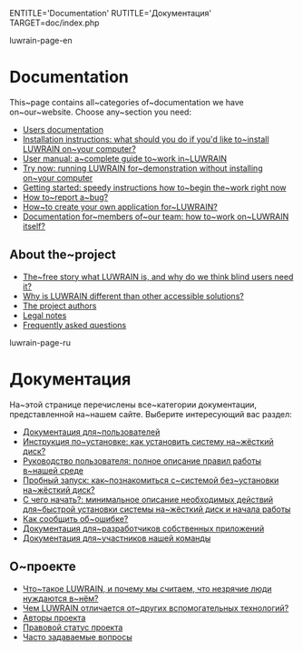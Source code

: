 
ENTITLE='Documentation'
RUTITLE='Документация'
TARGET=doc/index.php

luwrain-page-en

# Documentation

This~page contains all~categories of~documentation we have on~our~website.
Choose any~section you need:

* [Users documentation](local:user/) 
 * [Installation instructions: what should you do if you'd like to~install LUWRAIN on~your computer?](local:user/installation/)
 * [User manual: a~complete guide to~work in~LUWRAIN](local:user/manual/)
 * [Try now: running LUWRAIN for~demonstration without installing on~your computer](local:user/try/)
 * [Getting started: speedy instructions how to~begin the~work right now](local:user/start/)
 * [How to~report a~bug?](local:/community/bugs/)
* [How~to create your own application for~LUWRAIN?](local:new-app/)
* [Documentation for~members of~our team: how to~work on~LUWRAIN itself?](local:devel/)

## About the~project

* [The~free story what LUWRAIN is, and why do we think blind users need it?](local:about/)
* [Why is LUWRAIN different than other accessible solutions?](local:difference/)
* [The project authors](local:authors/)
* [Legal notes](local:legal/)
* [Frequently asked questions](local:faq/)

luwrain-page-ru

# Документация

На~этой странице перечислены все~категории документации,
представленной на~нашем сайте.
Выберите интересующий вас раздел:

* [Документация для~пользователей](local:user/)
 * [Инструкция по~установке: как установить систему на~жёсткий диск?](local:user/installation/)
 * [Руководство пользователя: полное описание правил работы в~нашей среде](local:user/manual/)
 * [Пробный запуск: как~познакомиться с~системой без~установки на~жёсткий диск?](local:user/try/)
 * [С чего начать?: минимальное описание необходимых действий для~быстрой установки системы  на~жёсткий диск и начала работы](local:user/start/)
 * [Как сообщить об~ошибке?](local:/community/bugs/)
* [Документация для~разработчиков собственных  приложений](local:new-app/)
* [Документация для~участников нашей команды](local:devel/)

## О~проекте

* [Что~такое LUWRAIN, и почему мы считаем, что незрячие люди нуждаются в~нём?](local:about/)
* [Чем LUWRAIN отличается от~других вспомогательных технологий?](local:difference/)
* [Авторы проекта](local:authors/)
* [Правовой статус проекта](local:legal/)
* [Часто задаваемые вопросы](local:faq/)

